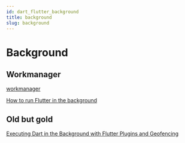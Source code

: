```yaml
---
id: dart_flutter_background
title: background
slug: background
---
```


# Background

## Workmanager

[workmanager](https://pub.dev/packages/workmanager)

[How to run Flutter in the background](https://medium.com/vrt-digital-studio/flutter-workmanager-81e0cfbd6f6e)

## Old but gold

[Executing Dart in the Background with Flutter Plugins and Geofencing](https://medium.com/flutter/executing-dart-in-the-background-with-flutter-plugins-and-geofencing-2b3e40a1a124)
